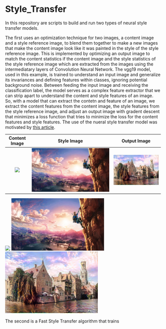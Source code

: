 # Style_Transfer


In this repository are scripts to build and run two types of neural style transfer models. 

The first uses an optimization technique for two images, a content image and a style reference image, to blend them together to make a new images that make the content image look like it was painted in the style of the style reference image. This is implemented by optimizing an output image to match the content statistics if the content image and the style statistics of the style reference image which are extracted from the images using the intermediatary layers of Convolution Neural Network. The vgg19 model, used in this example, is trained to understand an input image and generalize its invariances and defining features within classes, ignoring potential background noise. Between feeding the input image and receiving the classification label, the model serves as a complex feature extractor that we can strip apart to understand the content and style features of an image. So, with a model that can extract the contetn and feature of an image, we extract the content features from the content image, the style features from the style reference image, and adjust an output image with gradent descent that minimizes a loss function that tries to minimize the loss for the content features and style features. The use of the nueral style transfer model was motivated by [this article](https://www.tensorflow.org/tutorials/generative/style_transfer).


Content Image             | Style Image             |  Output Image
:-------------------------:|:-------------------------:|:-------------------------:
![]([Style_Transfer_Individual/style_images/zelda.jpg](https://storage.googleapis.com/khanhlvg-public.appspot.com/arbitrary-style-transfer/belfry-2611573_1280.jpg))  | ![](Style_Transfer_Individual/style_images/zelda.jpg)  |  ![](Style_Transfer_Individual/finished_transfers/castle+zelda.png)

<p float="left">
  <img src="https://storage.googleapis.com/khanhlvg-public.appspot.com/arbitrary-style-transfer/belfry-2611573_1280.jpg" width="300" /> 
  <img src="Style_Transfer_Individual/style_images/zelda.jpg" width="300" />
  <img src="Style_Transfer_Individual/finished_transfers/castle+zelda.png" width="300" />
</p>

The second is a Fast Style Transfer algorithm that trains


